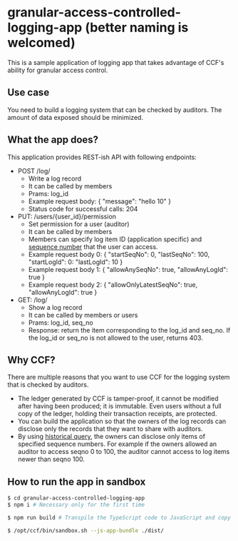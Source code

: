 # granular-access-controlled-logging-app (better naming is welcomed)

This is a sample application of logging app that takes advantage of CCF's ability for granular access control.

## Use case

You need to build a logging system that can be checked by auditors.
The amount of data exposed should be minimized.

## What the app does?

This application provides REST-ish API with following endpoints:

- POST /log/
  - Write a log record
  - It can be called by members
  - Prams: log_id
  - Example request body: { "message": "hello 10" }
  - Status code for successful calls: 204
- PUT: /users/{user_id}/permission
  - Set permission for a user (auditor)
  - It can be called by members
  - Members can specify log item ID (application specific) and [sequence number](https://microsoft.github.io/CCF/main/overview/glossary.html#term-Transaction-ID) that the user can access.
  - Example request body 0: { "startSeqNo": 0, "lastSeqNo": 100, "startLogId": 0: "lastLogId": 10 }
  - Example request body 1: { "allowAnySeqNo": true, "allowAnyLogId": true }
  - Example request body 2: { "allowOnlyLatestSeqNo": true, "allowAnyLogId": true }
- GET: /log/
  - Show a log record
  - It can be called by members or users
  - Prams: log_id, seq_no
  - Response: return the item corresponding to the log_id and seq_no. If the log_id or seq_no is not allowed to the user, returns 403.

## Why CCF?

There are multiple reasons that you want to use CCF for the logging system that is checked by auditors.

- The ledger generated by CCF is tamper-proof, it cannot be modified after having been produced; it is immutable. Even users without a full copy of the ledger, holding their transaction receipts, are protected.
- You can build the application so that the owners of the log records can disclose only the records that they want to share with auditors.
- By using [historical query](https://microsoft.github.io/CCF/main/build_apps/api.html#historical-queries), the owners can disclose only items of specified sequence numbers. For example if the owners allowed an auditor to access seqno 0 to 100, the auditor cannot access to log items newer than seqno 100.

## How to run the app in sandbox

```bash
$ cd granular-access-controlled-logging-app
$ npm i # Necessary only for the first time

$ npm run build # Transpile the TypeScript code to JavaScript and copy the output to `dist` directory

$ /opt/ccf/bin/sandbox.sh --js-app-bundle ./dist/
```
